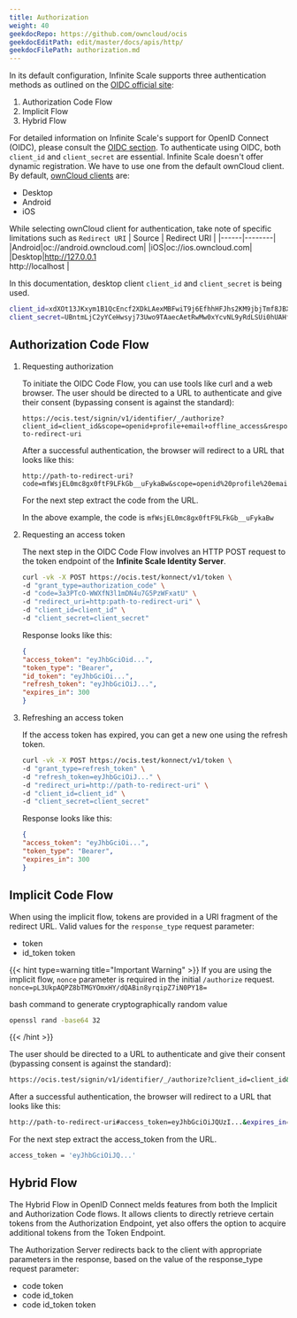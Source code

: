 ```yaml
---
title: Authorization
weight: 40
geekdocRepo: https://github.com/owncloud/ocis
geekdocEditPath: edit/master/docs/apis/http/
geekdocFilePath: authorization.md
---
```


In its default configuration, Infinite Scale supports three authentication methods as outlined on the [OIDC official site](https://openid.net/specs/openid-connect-core-1_0.html#rfc.section.3):
1. Authorization Code Flow
2. Implicit Flow
3. Hybrid Flow

For detailed information on Infinite Scale's support for OpenID Connect (OIDC), please consult the [OIDC section](../../ocis/identity-provider/oidc.md).
To authenticate using OIDC, both `client_id` and `client_secret` are essential.
Infinite Scale doesn't offer dynamic registration. We have to use one from the default ownCloud client.
By default, [ownCloud clients](https://doc.owncloud.com/server/next/admin_manual/configuration/user/oidc/oidc.html#client-ids-secrets-and-redirect-uris) are:
- Desktop
- Android
- iOS

While selecting ownCloud client for authentication, take note of specific limitations such as `Redirect URI`
| Source | Redirect URI |
|------|--------|
|Android|oc://android.owncloud.com|
|iOS|oc://ios.owncloud.com|
|Desktop|http://127.0.0.1 <br> http://localhost |

In this documentation, desktop client `client_id` and `client_secret` is being used.
```bash
client_id=xdXOt13JKxym1B1QcEncf2XDkLAexMBFwiT9j6EfhhHFJhs2KM9jbjTmf8JBXE69
client_secret=UBntmLjC2yYCeHwsyj73Uwo9TAaecAetRwMw0xYcvNL9yRdLSUi0hUAHfvCHFeFh
```

## Authorization Code Flow
1. Requesting authorization

   To initiate the OIDC Code Flow, you can use tools like curl and a web browser.
   The user should be directed to a URL to authenticate and give their consent (bypassing consent is against the standard):

    ```plaintext
    https://ocis.test/signin/v1/identifier/_/authorize?client_id=client_id&scope=openid+profile+email+offline_access&response_type=code&redirect_uri=http://path-to-redirect-uri
    ```

    After a successful authentication, the browser will redirect to a URL that looks like this:

    ```plaintext
    http://path-to-redirect-uri?code=mfWsjEL0mc8gx0ftF9LFkGb__uFykaBw&scope=openid%20profile%20email%20offline_access&session_state=32b08dd...&state=
    ```

    For the next step extract the code from the URL.

    In the above example,
    the code is `mfWsjEL0mc8gx0ftF9LFkGb__uFykaBw`

2. Requesting an access token

   The next step in the  OIDC Code Flow involves an HTTP POST request
   to the token endpoint of the **Infinite Scale Identity Server**.

    ```bash
    curl -vk -X POST https://ocis.test/konnect/v1/token \
    -d "grant_type=authorization_code" \
    -d "code=3a3PTcO-WWXfN3l1mDN4u7G5PzWFxatU" \
    -d "redirect_uri=http:path-to-redirect-uri" \
    -d "client_id=client_id" \
    -d "client_secret=client_secret"
    ```

   Response looks like this:
    ```json
    {
    "access_token": "eyJhbGciOid...",
    "token_type": "Bearer",
    "id_token": "eyJhbGciOi...",
    "refresh_token": "eyJhbGciOiJ...",
    "expires_in": 300
    }
    ```

3. Refreshing an access token

   If the access token has expired, you can get a new one using the refresh token.
    ```bash
    curl -vk -X POST https://ocis.test/konnect/v1/token \
    -d "grant_type=refresh_token" \
    -d "refresh_token=eyJhbGciOiJ..." \
    -d "redirect_uri=http://path-to-redirect-uri" \
    -d "client_id=client_id" \
    -d "client_secret=client_secret"
    ```

   Response looks like this:
    ```json
    {
    "access_token": "eyJhbGciOi...",
    "token_type": "Bearer",
    "expires_in": 300
    }
    ```

## Implicit Code Flow
When using the implicit flow, tokens are provided in a URI fragment of the redirect URL.
Valid values for the `response_type` request parameter:
- token
- id_token token

{{< hint type=warning title="Important Warning" >}}
If you are using the implicit flow, `nonce` parameter is required in the initial `/authorize` request.
`nonce=pL3UkpAQPZ8bTMGYOmxHY/dQABin8yrqipZ7iN0PY18=`

bash command to generate cryptographically random value
```bash
openssl rand -base64 32
```
{{< /hint >}}

The user should be directed to a URL to authenticate and give their consent (bypassing consent is against the standard):
```bash
https://ocis.test/signin/v1/identifier/_/authorize?client_id=client_id&scope=openid+profile+email+offline_access&response_type=id_token+token&redirect_uri=http://path-to-redirect-uri&nonce=pL3UkpAQPZ8bTMGYOmxHY/dQABin8yrqipZ7iN0PY18=
 ```

After a successful authentication, the browser will redirect to a URL that looks like this:
```bash
http://path-to-redirect-uri#access_token=eyJhbGciOiJQUzI...&expires_in=300&id_token=eyJhbGciOiJ...&scope=email%20openid%20profile&session_state=c8a1019f5e054d...&state=&token_type=Bearer
```

For the next step extract the access_token from the URL.
```bash
access_token = 'eyJhbGciOiJQ...'
 ```

## Hybrid Flow
The Hybrid Flow in OpenID Connect melds features from both the Implicit and Authorization Code flows. It allows clients to directly retrieve certain tokens from the Authorization Endpoint, yet also offers the option to acquire additional tokens from the Token Endpoint.

The Authorization Server redirects back to the client with appropriate parameters in the response, based on the value of the response_type request parameter:
- code token
- code id_token
- code id_token token
